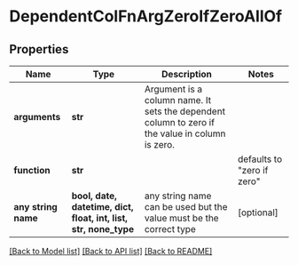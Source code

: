 # DependentColFnArgZeroIfZeroAllOf


## Properties
Name | Type | Description | Notes
------------ | ------------- | ------------- | -------------
**arguments** | **str** | Argument is a column name. It sets the dependent column to zero if the value in column is zero.  | 
**function** | **str** |  | defaults to "zero if zero"
**any string name** | **bool, date, datetime, dict, float, int, list, str, none_type** | any string name can be used but the value must be the correct type | [optional]

[[Back to Model list]](../README.md#documentation-for-models) [[Back to API list]](../README.md#documentation-for-api-endpoints) [[Back to README]](../README.md)


